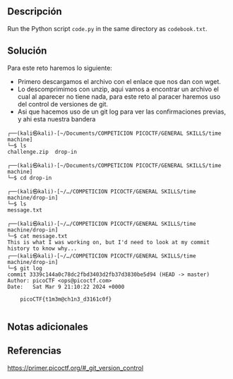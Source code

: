 ## **Descripción**
Run the Python script `code.py` in the same directory as `codebook.txt`.
## **Solución** 
Para este reto haremos lo siguiente:
- Primero descargamos el archivo con el enlace que nos dan con wget.
- Lo descomprimimos con unzip, aqui vamos a encontrar un archivo el cual al aparecer no tiene nada, para este reto al paracer haremos uso del control de versiones de git.
- Asi que hacemos uso de un git log para ver las confirmaciones previas, y ahi esta nuestra bandera

```
┌──(kali㉿kali)-[~/Documents/COMPETICION PICOCTF/GENERAL SKILLS/time machine]
└─$ ls
challenge.zip  drop-in

┌──(kali㉿kali)-[~/Documents/COMPETICION PICOCTF/GENERAL SKILLS/time machine]
└─$ cd drop-in      

┌──(kali㉿kali)-[~/…/COMPETICION PICOCTF/GENERAL SKILLS/time machine/drop-in]
└─$ ls
message.txt

┌──(kali㉿kali)-[~/…/COMPETICION PICOCTF/GENERAL SKILLS/time machine/drop-in]
└─$ cat message.txt 
This is what I was working on, but I'd need to look at my commit history to know why...                                                                                                                                                                                                                  
┌──(kali㉿kali)-[~/…/COMPETICION PICOCTF/GENERAL SKILLS/time machine/drop-in]
└─$ git log             
commit 3339c144a0c78dc2fbd3403d2fb37d3830be5d94 (HEAD -> master)
Author: picoCTF <ops@picoctf.com>
Date:   Sat Mar 9 21:10:22 2024 +0000

    picoCTF{t1m3m@ch1n3_d3161c0f}


```

## **Notas adicionales**


## **Referencias**
https://primer.picoctf.org/#_git_version_control